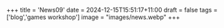 +++
title = 'News09'
date = 2024-12-15T15:51:17+11:00
draft = false
tags = ['blog','games workshop']
image = "images/news.webp"
+++
